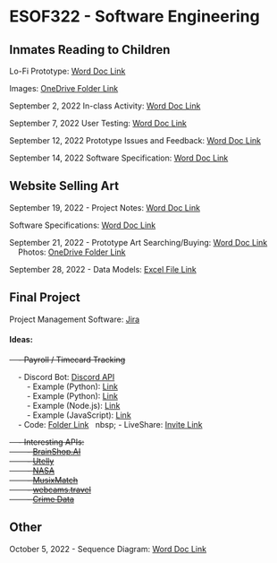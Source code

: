 # ESOF322 - Software Engineering

## Inmates Reading to Children

Lo-Fi Prototype:
[Word Doc Link](https://montanatech-my.sharepoint.com/:w:/g/personal/wfranzen_mtech_edu/EestylKVv4RGhaC_2kUzOYIBU-CSrv1XOUH8ljxJrU9H9g?e=kZzux4)

Images:
[OneDrive Folder Link](https://montanatech-my.sharepoint.com/:f:/g/personal/waugustine_mtech_edu/EjvJlMcwyW5HsBeOGBhrRYwBAXwWgimmbkUt5-_1gH-qvQ?e=fsMg4w)

September 2, 2022 In-class Activity:
[Word Doc Link](https://montanatech-my.sharepoint.com/:w:/g/personal/waugustine_mtech_edu/EepUVTxSwOJBq4kVfXJKVbcBTK7hTl7tJpdukmkgpqVOnw?e=6JL9xM)

September 7, 2022 User Testing:
[Word Doc Link](https://montanatech-my.sharepoint.com/:w:/g/personal/waugustine_mtech_edu/EYQx9095F3BAlezO61IOOnIBhirwCMokMgiic14m3nv5fA?e=iIsPf0)

September 12, 2022 Prototype Issues and Feedback:
[Word Doc Link](https://montanatech-my.sharepoint.com/:w:/g/personal/waugustine_mtech_edu/ET7O26C2NT9Kov51fXzyn3YB8hAUyGwvGPR2zuwvvSXm8A?e=IioJLy)

September 14, 2022 Software Specification:
[Word Doc Link](https://montanatech-my.sharepoint.com/:w:/g/personal/waugustine_mtech_edu/ESNdhQ5pM_tOmWcBIkgvuPMBEWXNQ4l8LNPNDZj-Cyaryg?e=raK1dz)

## Website Selling Art

September 19, 2022 - Project Notes:
[Word Doc Link](https://montanatech-my.sharepoint.com/:w:/g/personal/waugustine_mtech_edu/ERwEeo4Uv_pPlKjVuE4yprkB6T8hb-VNBRJbg0qr54vSJQ?e=QcxUFQ)

Software Specifications:
[Word Doc Link](https://montanatech-my.sharepoint.com/:w:/g/personal/waugustine_mtech_edu/EQDQ4Vky0KZJiolkAIEhJHwB4yP5x1W7WO7CFK18shGDAw?e=oZlw6C)

September 21, 2022 - Prototype Art Searching/Buying:
[Word Doc Link](https://montanatech-my.sharepoint.com/:w:/g/personal/waugustine_mtech_edu/ER2rfLO_gURNtTtG_rs4pCMBzkzFRIEtKHDQ1V7PhALa8g?e=j6cOHZ)\
&nbsp; &nbsp; Photos: [OneDrive Folder Link](https://montanatech-my.sharepoint.com/:f:/g/personal/waugustine_mtech_edu/EkrA3sJ6r-RNh7ix0k_uL2QBIim5_HHlknh5i1znLVpzRw?e=UVmWde)

September 28, 2022 - Data Models:
[Excel File Link](https://montanatech-my.sharepoint.com/:x:/g/personal/waugustine_mtech_edu/EcGejpX_jNNPkyVmodQ7q5sBRJ1jULnrUzSzS3ipI6lYeg?e=UAxW44)

## Final Project

Project Management Software:
[Jira](https://project-esof322.atlassian.net/jira/software/projects/FP/boards/1)

#### Ideas:

~~&nbsp; &nbsp; - Payroll / Timecard Tracking~~

&nbsp; &nbsp; - Discord Bot: [Discord API](https://discord.com/developers/docs/reference)\
&nbsp; &nbsp; &nbsp; &nbsp; - Example (Python): [Link](https://www.freecodecamp.org/news/create-a-discord-bot-with-python/)\
&nbsp; &nbsp; &nbsp; &nbsp; - Example (Python): [Link](https://replicate.com/docs/get-started/discord-bot)\
&nbsp; &nbsp; &nbsp; &nbsp; - Example (Node.js): [Link](https://www.toptal.com/chatbot/how-to-make-a-discord-bot)\
&nbsp; &nbsp; &nbsp; &nbsp; - Example (JavaScript): [Link](https://www.xda-developers.com/how-to-create-discord-bot/)\
&nbsp; &nbsp; - Code: [Folder Link](DiscordBotCode)
&nbsp; nbsp; - LiveShare: [Invite Link](https://prod.liveshare.vsengsaas.visualstudio.com/join?072FF05C9B59DEDED454EAF9360BB99CDB9A)

~~&nbsp; &nbsp; - Interesting APIs:\
&nbsp; &nbsp; &nbsp; &nbsp; - [BrainShop.AI](https://rapidapi.com/blog/most-popular-api/#brainshopai)\
&nbsp; &nbsp; &nbsp; &nbsp; - [Utelly](https://rapidapi.com/blog/most-popular-api/#utelly)\
&nbsp; &nbsp; &nbsp; &nbsp; - [NASA](https://rapidapi.com/blog/most-popular-api/#nasaapi)\
&nbsp; &nbsp; &nbsp; &nbsp; - [MusixMatch](https://rapidapi.com/blog/most-popular-api/#musixmatch)\
&nbsp; &nbsp; &nbsp; &nbsp; - [webcams.travel](https://rapidapi.com/blog/most-popular-api/#webcamstravel)\
&nbsp; &nbsp; &nbsp; &nbsp; - [Crime Data](https://rapidapi.com/blog/most-popular-api/#crime-data)~~

## Other

October 5, 2022 - Sequence Diagram:
[Word Doc Link](https://montanatech-my.sharepoint.com/:w:/g/personal/waugustine_mtech_edu/EdGIqemi-fZOsw4MK9svr_4B1ynj2cWSUSA8N7ITtUm5PQ?e=QIcIGs)
